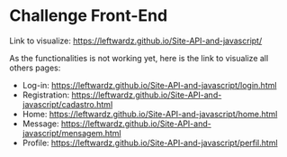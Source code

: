 # Challenge Front-End

Link to visualize: https://leftwardz.github.io/Site-API-and-javascript/

As the functionalities is not working yet, here is the link to visualize all others pages:

- Log-in: https://leftwardz.github.io/Site-API-and-javascript/login.html
- Registration: https://leftwardz.github.io/Site-API-and-javascript/cadastro.html
- Home: https://leftwardz.github.io/Site-API-and-javascript/home.html
- Message: https://leftwardz.github.io/Site-API-and-javascript/mensagem.html
- Profile: https://leftwardz.github.io/Site-API-and-javascript/perfil.html
